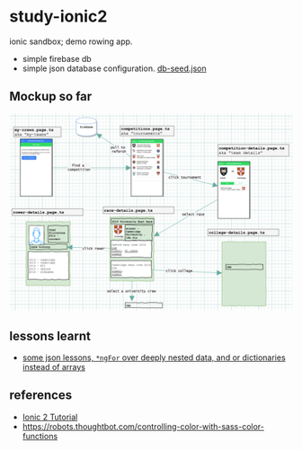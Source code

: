 # study-ionic2

ionic sandbox; demo rowing app. 

* simple firebase db
* simple json database configuration. [db-seed.json](db-seed.json)

## Mockup so far

![mockup of app so far](docs/mockup.png)

## lessons learnt

* [some json lessons, `*ngFor` over deeply nested data, and or dictionaries instead of arrays](json-lessons.md)

## references

* [Ionic 2 Tutorial](http://ionicframework.com/docs/v2/intro/tutorial/)
* https://robots.thoughtbot.com/controlling-color-with-sass-color-functions
